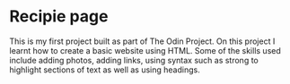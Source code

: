 # Recipie page
This is my first project built as part of The Odin Project.
On this project I learnt how to create a basic website using HTML. Some of the skills used include adding photos, adding links, using syntax such as strong to highlight sections of text as well as using headings.
